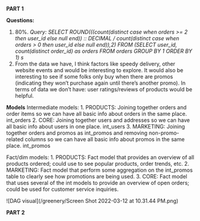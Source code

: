 **PART 1**

**Questions:**
1. 80%. 
    *Query: SELECT ROUND(((count(distinct case when orders >= 2 then user_id else null end)) :: DECIMAL / count(distinct case when orders > 0 then user_id else null     end)),2) FROM (SELECT user_id, count(distinct order_id) as orders FROM orders GROUP BY 1 ORDER BY 1) s*
2. From the data we have, I think factors like speedy delivery, other website events and would be interesting to explore. It would also be interesting to see if some folks only buy when there are promos (indicating they won’t purchase again until there’s another promo). In terms of data we don’t have: user ratings/reviews of products would be helpful.

**Models**
Intermediate models:
    1. PRODUCTS: Joining together orders and order items so we can have all basic info about orders in the same place. int_orders
    2. CORE: Joining together users and addresses so we can have all basic info about users in one place. int_users
    3. MARKETING: Joining together orders and promos as int_promos and removing non-promo-related columns so we can have all basic info about promos in the same     place. int_promos

Fact/dim models: 
        1. PRODUCTS: Fact model that provides an overview of all products ordered; could use to see popular products, order trends, etc.
        2. MARKETING: Fact model that perform some aggregation on the int_promos table to clearly see how promotions are being used.
        3. CORE: Fact model that uses several of the int models to provide an overview of open orders; could be used for customer service inquiries. 

![DAG visual](/greenery/Screen Shot 2022-03-12 at 10.31.44 PM.png)


**PART 2**
